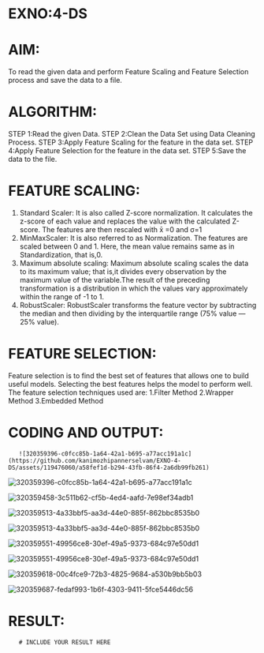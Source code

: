 # EXNO:4-DS
# AIM:
To read the given data and perform Feature Scaling and Feature Selection process and save the
data to a file.

# ALGORITHM:
STEP 1:Read the given Data.
STEP 2:Clean the Data Set using Data Cleaning Process.
STEP 3:Apply Feature Scaling for the feature in the data set.
STEP 4:Apply Feature Selection for the feature in the data set.
STEP 5:Save the data to the file.

# FEATURE SCALING:
1. Standard Scaler: It is also called Z-score normalization. It calculates the z-score of each value and replaces the value with the calculated Z-score. The features are then rescaled with x̄ =0 and σ=1
2. MinMaxScaler: It is also referred to as Normalization. The features are scaled between 0 and 1. Here, the mean value remains same as in Standardization, that is,0.
3. Maximum absolute scaling: Maximum absolute scaling scales the data to its maximum value; that is,it divides every observation by the maximum value of the variable.The result of the preceding transformation is a distribution in which the values vary approximately within the range of -1 to 1.
4. RobustScaler: RobustScaler transforms the feature vector by subtracting the median and then dividing by the interquartile range (75% value — 25% value).

# FEATURE SELECTION:
Feature selection is to find the best set of features that allows one to build useful models. Selecting the best features helps the model to perform well.
The feature selection techniques used are:
1.Filter Method
2.Wrapper Method
3.Embedded Method

# CODING AND OUTPUT:

       ![320359396-c0fcc85b-1a64-42a1-b695-a77acc191a1c](https://github.com/kanimozhipannerselvam/EXNO-4-DS/assets/119476060/a58fef1d-b294-43fb-86f4-2a6db99fb261)

![320359396-c0fcc85b-1a64-42a1-b695-a77acc191a1c](https://github.com/kanimozhipannerselvam/EXNO-4-DS/assets/119476060/c45f3ae7-ea66-451d-af8c-32177f05ecc0)

![320359458-3c511b62-cf5b-4ed4-aafd-7e98ef34adb1](https://github.com/kanimozhipannerselvam/EXNO-4-DS/assets/119476060/ba464db8-d6ae-4f4d-8087-18493d942836)

![320359513-4a33bbf5-aa3d-44e0-885f-862bbc8535b0](https://github.com/kanimozhipannerselvam/EXNO-4-DS/assets/119476060/0a41b7bf-a50f-48a4-a89b-60f73a1d12af)

![320359513-4a33bbf5-aa3d-44e0-885f-862bbc8535b0](https://github.com/kanimozhipannerselvam/EXNO-4-DS/assets/119476060/0ec62bff-f712-449c-8521-2ad196048ac4)

![320359551-49956ce8-30ef-49a5-9373-684c97e50dd1](https://github.com/kanimozhipannerselvam/EXNO-4-DS/assets/119476060/9c934bef-465d-49d9-99a0-44ef98e738ae)

![320359551-49956ce8-30ef-49a5-9373-684c97e50dd1](https://github.com/kanimozhipannerselvam/EXNO-4-DS/assets/119476060/b97979e0-9264-49fe-be83-e46efdf70014)

![320359618-00c4fce9-72b3-4825-9684-a530b9bb5b03](https://github.com/kanimozhipannerselvam/EXNO-4-DS/assets/119476060/f3e0ebcc-a696-4651-bb6d-8c40fe155017)

![320359687-fedaf993-1b6f-4303-9411-5fce5446dc56](https://github.com/kanimozhipannerselvam/EXNO-4-DS/assets/119476060/6c3e6b88-af64-4cbc-b790-0e60b9f7be8d)











       
# RESULT:
       # INCLUDE YOUR RESULT HERE
